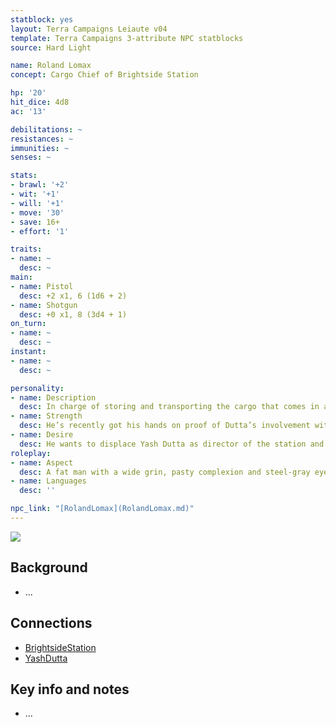 ```yaml
---
statblock: yes
layout: Terra Campaigns Leiaute v04
template: Terra Campaigns 3-attribute NPC statblocks
source: Hard Light

name: Roland Lomax
concept: Cargo Chief of Brightside Station

hp: '20'
hit_dice: 4d8
ac: '13'

debilitations: ~
resistances: ~
immunities: ~
senses: ~

stats:
- brawl: '+2'
- wit: '+1'
- will: '+1'
- move: '30'
- save: 16+
- effort: '1'

traits:
- name: ~
  desc: ~
main:
- name: Pistol
  desc: +2 x1, 6 (1d6 + 2)
- name: Shotgun
  desc: +0 x1, 8 (3d4 + 1)
on_turn:
- name: ~
  desc: ~
instant:
- name: ~
  desc: ~

personality:
- name: Description
  desc: In charge of storing and transporting the cargo that comes in and out of the station. He also serves as the unofficial quartermaster, and runs the gear shop known as “The Locker” on mid-deck. 
- name: Strength
  desc: He’s recently got his hands on proof of Dutta’s involvement with the embezzlement of GMI’s funds, and is waiting for the chance to spring it on a bank auditor.
- name: Desire
  desc: He wants to displace Yash Dutta as director of the station and is quite willing to kill anyone who gets in his way. 
roleplay:
- name: Aspect
  desc: A fat man with a wide grin, pasty complexion and steel-gray eyes. His hands are perpetually sweaty.
- name: Languages
  desc: ''

npc_link: "[RolandLomax](RolandLomax.md)"
---
```


![](https://i.imgur.com/0PTNdEm.png)

## Background
- ...

## Connections
- [BrightsideStation](../locations/BrightsideStation.md)
- [YashDutta](YashDutta.md)

## Key info and notes
- ...

